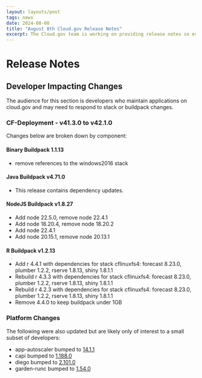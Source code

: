 ```yaml
---
layout: layouts/post
tags: news
date: 2024-08-08
title: "August 8th Cloud.gov Release Notes"
excerpt: The Cloud.gov team is working on providing release notes so everyone can see new features and updates.
---
```


# Release Notes

## Developer Impacting Changes

The audience for this section is developers who maintain applications on cloud.gov and may need to respond to stack or buildpack changes.

### CF-Deployment - v41.3.0 to v42.1.0

Changes below are broken down by component:

#### Binary Buildpack 1.1.13

- remove references to the windows2016 stack

#### Java Buildpack v4.71.0

- This release contains dependency updates.

#### NodeJS Buildpack v1.8.27

- Add node 22.5.0, remove node 22.4.1
- Add node 18.20.4, remove node 18.20.2
- Add node 22.4.1
- Add node 20.15.1, remove node 20.13.1

#### R Buildpack v1.2.13

- Add r 4.4.1 with dependencies for stack cflinuxfs4: forecast 8.23.0, plumber 1.2.2, rserve 1.8.13, shiny 1.8.1.1
- Rebuild r 4.3.3 with dependencies for stack cflinuxfs4: forecast 8.23.0, plumber 1.2.2, rserve 1.8.13, shiny 1.8.1.1
- Rebuild r 4.2.3 with dependencies for stack cflinuxfs4: forecast 8.23.0, plumber 1.2.2, rserve 1.8.13, shiny 1.8.1.1
- Remove 4.4.0 to keep buildpack under 1GB

### Platform Changes

The following were also updated but are likely only of interest to a small subset of developers:

- app-autoscaler bumped to [14.1.1](https://github.com/cloudfoundry/app-autoscaler-release/releases/tag/v14.1.1)
- capi bumped to [1.188.0](https://github.com/cloudfoundry/capi-release/releases/tag/1.188.0)
- diego bumped to [2.101.0](https://github.com/cloudfoundry/diego-release/releases/tag/v2.101.0)
- garden-runc bumped to [1.54.0](https://github.com/cloudfoundry/garden-runc-release/releases/tag/v1.54.0)

